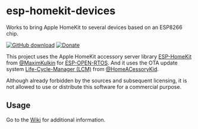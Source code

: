 # esp-homekit-devices

Works to bring Apple HomeKit to several devices based on an ESP8266 chip.

[![GitHub download](https://img.shields.io/github/downloads/RavenSystem/ravencore/total.svg)](https://github.com/RavenSystem/ravencore/releases/latest)
[![Donate](https://img.shields.io/badge/donate-PayPal-blue.svg)](https://paypal.me/ravensystem)

This project uses the Apple HomeKit accessory server library [ESP-HomeKit](https://github.com/maximkulkin/esp-homekit) from [@MaximKulkin](https://github.com/maximkulkin) for [ESP-OPEN-RTOS](https://github.com/SuperHouse/esp-open-rtos). And it uses the OTA update system [Life-Cycle-Manager (LCM)](https://github.com/HomeACcessoryKid/life-cycle-manager) from [@HomeACessoryKid](https://github.com/HomeACcessoryKid).

Although already forbidden by the sources and subsequent licensing, it is not allowed to use or distribute this software for a commercial purpose.

## Usage
Go to the [Wiki](https://github.com/RavenSystem/esp-homekit-devices/wiki) for additional information.
